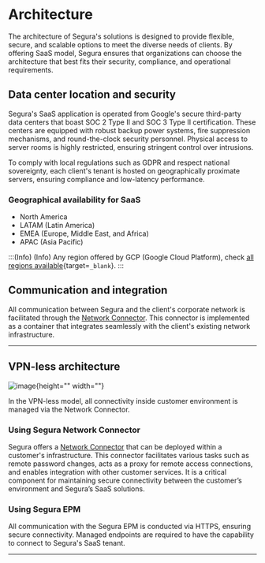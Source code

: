 # Architecture

The architecture of Segura's solutions is designed to provide flexible, secure, and scalable options to meet the diverse needs of clients. By offering SaaS model, Segura ensures that organizations can choose the architecture that best fits their security, compliance, and operational requirements.

## Data center location and security

Segura's SaaS application is operated from Google's secure third-party data centers that boast SOC 2 Type II and SOC 3 Type II certification. These centers are equipped with robust backup power systems, fire suppression mechanisms, and round-the-clock security personnel. Physical access to server rooms is highly restricted, ensuring stringent control over intrusions.

To comply with local regulations such as GDPR and respect national sovereignty, each client's tenant is hosted on geographically proximate servers, ensuring compliance and low-latency performance.

### Geographical availability for SaaS

* North America
* LATAM (Latin America)
* EMEA (Europe, Middle East, and Africa)
* APAC (Asia Pacific)

:::(Info) (Info)
Any region offered by GCP (Google Cloud Platform), check [all regions available](https://cloud.google.com/about/locations/#lightbox-regions-map){target=`_blank`}.
:::

## Communication and integration

All communication between Segura and the client's corporate network is facilitated through the [Network Connector](/v4/docs/network-connector). This connector is implemented as a container that integrates seamlessly with the client's existing network infrastructure.

---

## VPN-less architecture

![image](https://cdn.document360.io/5a1d58df-64ce-42a2-8b23-688477d32f33/Images/Documentation/image-1689002215816.png){height="" width=""}

In the VPN-less model, all connectivity inside customer environment is managed via the Network Connector.

### Using Segura Network Connector

Segura offers a [Network Connector](https://docs.Segura.io/v4/docs/network-connector) that can be deployed within a customer's infrastructure. This connector facilitates various tasks such as remote password changes, acts as a proxy for remote access connections, and enables integration with other customer services. It is a critical component for maintaining secure connectivity between the customer’s environment and Segura’s SaaS solutions.

### Using Segura EPM

All communication with the Segura EPM is conducted via HTTPS, ensuring secure connectivity. Managed endpoints are required to have the capability to connect to Segura's SaaS tenant.

---

